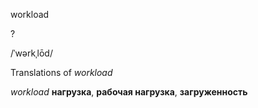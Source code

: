 workload

?

/ˈwərkˌlōd/

Translations of _workload_

_workload_
**нагрузка**, **рабочая нагрузка**, **загруженность**